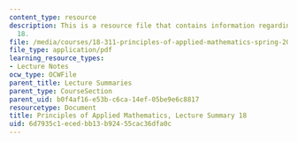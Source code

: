 ```yaml
---
content_type: resource
description: This is a resource file that contains information regarding lecture summary
  18.
file: /media/courses/18-311-principles-of-applied-mathematics-spring-2014/6d7935c1ecedbb13b92455cac36dfa0c_MIT18_311S14_Lecture18.pdf
file_type: application/pdf
learning_resource_types:
- Lecture Notes
ocw_type: OCWFile
parent_title: Lecture Summaries
parent_type: CourseSection
parent_uid: b0f4af16-e53b-c6ca-14ef-05be9e6c8817
resourcetype: Document
title: Principles of Applied Mathematics, Lecture Summary 18
uid: 6d7935c1-eced-bb13-b924-55cac36dfa0c
---
```

